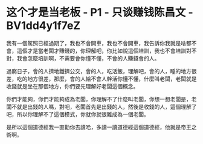 # 这个才是当老板 - P1 - 只谈赚钱陈昌文 - BV1dd4y1f7eZ

我有一個駕照已經過期了，我也不會開車，我也不會開車，我告訴你我就是啥都不會，這個才是當老闆才賺錢的，你理解吧，你比如說這個培訓，我也不會培訓對不對，我會怎麼培訓啊，不需要會你懂不懂，不會的人賺錢會的人。

過窮日子，會的人擠地鐵擠公交，會的人，吃活飯，理解吧，會的人，睡的地方很差，吃的地方很差，那麼，會的人給不會人幹活你懂不懂，什麼叫老闆，老闆就是收錢就是坐在那個地方，你們要先理解好老闆這個概念。

你們才能夠，你們才能夠成為老闆，你理解不了什麼叫老闆，你想一想老闆是，老闆不就是出錢的人嗎，對吧，老闆首先是出錢的人，然後是收錢的人，這個理解了吧，所以你理解不了這個模式，你就你就很難成為一個老闆。

是所以這個道德經我一直勸你去讀哈，多讀一讀道德經這個道德經，他就是帝王之術啊。